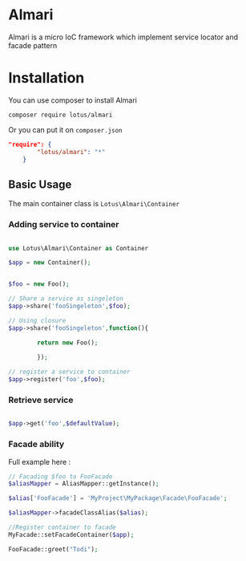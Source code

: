 Almari
======
Almari is a micro IoC framework which implement service locator and facade pattern

Installation
============
You can use composer to install Almari

```
composer require lotus/almari
```

Or you can put it on `composer.json`

```json
"require": {
        "lotus/almari": "*"
    }
```

Basic Usage
-----------

The main container class is `Lotus\Almari\Container`

### Adding service to container
```php

use Lotus\Almari\Container as Container

$app = new Container();


$foo = new Foo();

// Share a service as singeleton
$app->share('fooSingeleton',$foo);

// Using closure
$app->share('fooSingeleton',function(){

        return new Foo();

        });
        
// register a service to container
$app->register('foo',$foo);

```
### Retrieve service
```php

$app->get('foo',$defaultValue);


```

### Facade ability

Full example here :

```php
// Facading $foo to FooFacade
$aliasMapper = AliasMapper::getInstance();

$alias['FooFacade'] = 'MyProject\MyPackage\Facade\FooFacade';

$aliasMapper->facadeClassAlias($alias);

//Register container to facade
MyFacade::setFacadeContainer($app);

FooFacade::greet("Todi");
```
